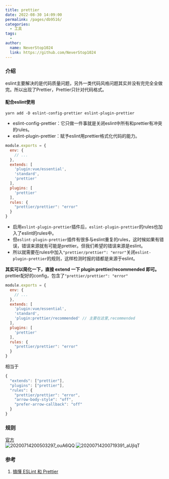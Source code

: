 ```yaml
---
title: prettier
date: 2022-08-30 14:09:00
permalink: /pages/db9516/
categories:
  - 工具
tags:
  - 
author: 
  name: NeverStop1024
  link: https://github.com/NeverStop1024
---
```

### 介绍
eslint主要解决的是代码质量问题，另外一类代码风格问题其实并没有完完全全做完。所以出现了Prettier，Prettier只针对代码格式。
#### 配合eslint使用
`yarn add -D eslint-config-prettier eslint-plugin-prettier`
* eslint-config-prettier：它只做一件事就是关闭eslint中所有和prettier有冲突的rules。
* eslint-plugin-prettier：赋予eslint用prettier格式化代码的能力。
```javascript
module.exports = {
  env: {
    // ...
  },
  extends: [
    'plugin:vue/essential',
    'standard',
    'prettier'
  ],
  plugins: [
    'prettier'
  ],
  rules: {
    "prettier/prettier": "error"
  }
}
```
* 启用`eslint-plugin-prettier`插件后，`eslint-plugin-prettier`的rules也加入了eslint的rules中。  
* 但`eslint-plugin-prettier`插件有很多与eslint重复的rules，这时候如果有错误，错误来源就有可能是prettier。但我们希望的错误来源是eslint。  
* 所以就需要在rules中加入`"prettier/prettier": "error"`关闭`eslint-plugin-prettier`的规则，这样检测时报的错都是来源于eslint。

**其实可以简化一下，直接 extend 一下 plugin:prettier/recommended 即可。**  
prettier配好的config，包含了`"prettier/prettier": "error"`
```javascript
module.exports = {
  env: {
    // ...
  },
  extends: [
    'plugin:vue/essential',
    'standard',
    'plugin:prettier/recommended' // 主要在这里,recommended
  ],
  plugins: [
    'prettier'
  ],
  rules: {
    "prettier/prettier": "error"
  }
}
```
相当于
```javascript
{
  "extends": ["prettier"],
  "plugins": ["prettier"],
  "rules": {
    "prettier/prettier": "error",
    "arrow-body-style": "off",
    "prefer-arrow-callback": "off"
  }
}
```
### 规则
[官方](https://www.prettier.cn/docs/options.html)  
![20200714200503297_ouA6QQ](https://cdn.jsdelivr.net/gh/NeverStop1024/images-store@main/blog/20200714200503297_ouA6QQ.png)
![20200714200719391_aUjIqT](https://cdn.jsdelivr.net/gh/NeverStop1024/images-store@main/blog/20200714200719391_aUjIqT.png)

### 参考
1. [搞懂 ESLint 和 Prettier](https://zhuanlan.zhihu.com/p/80574300)